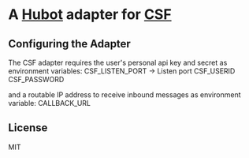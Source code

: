 # A [Hubot](https://github.com/github/hubot) adapter for [CSF](http://www.csfcorp.com/)

## Configuring the Adapter

The CSF adapter requires the user's personal api key and secret as environment variables:
    CSF_LISTEN_PORT -> Listen port
    CSF_USERID
    CSF_PASSWORD

and a routable IP address to receive inbound messages as environment variable:
    CALLBACK_URL

## License

MIT
